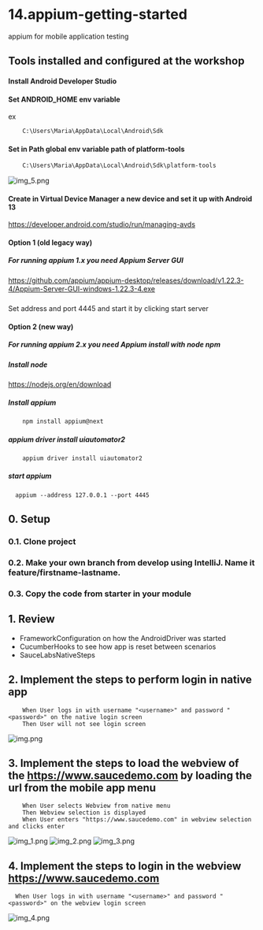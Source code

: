# 14.appium-getting-started
appium for mobile application testing

## Tools installed and configured at the workshop
#### Install Android Developer Studio
#### Set ANDROID_HOME env variable
ex
``` bash
    C:\Users\Maria\AppData\Local\Android\Sdk
``` 

#### Set in Path global env variable path of platform-tools

``` bash
    C:\Users\Maria\AppData\Local\Android\Sdk\platform-tools
``` 
![img_5.png](img_5.png)
#### Create in Virtual Device Manager a new device and set it up with Android 13

https://developer.android.com/studio/run/managing-avds

#### Option 1 (old legacy way)
##### For running appium 1.x you need Appium Server GUI
https://github.com/appium/appium-desktop/releases/download/v1.22.3-4/Appium-Server-GUI-windows-1.22.3-4.exe
##### 
Set address and port 4445 and start it by clicking start server

#### Option 2 (new way)
##### For running appium 2.x you need Appium install with node npm
##### Install node
https://nodejs.org/en/download

##### Install appium
``` bash
    npm install appium@next
 ```
##### appium driver install uiautomator2
``` bash
    appium driver install uiautomator2
``` 
##### start appium 

```gherkin
  appium --address 127.0.0.1 --port 4445
```


## 0. Setup
### 0.1. Clone project 
### 0.2. Make your own branch from develop using IntelliJ. Name it  feature/firstname-lastname.
### 0.3. Copy the code from starter in your module

## 1. Review
- FrameworkConfiguration on how the AndroidDriver was started
- CucumberHooks to see how app is reset between scenarios
- SauceLabsNativeSteps

## 2. Implement the steps to perform login in native app

```gherkin
    When User logs in with username "<username>" and password "<password>" on the native login screen
    Then User will not see login screen
```
![img.png](img.png)

## 3. Implement the steps to load the webview of the https://www.saucedemo.com by loading the url from the mobile app menu


```gherkin
    When User selects Webview from native menu
    Then Webview selection is displayed
    When User enters "https://www.saucedemo.com" in webview selection and clicks enter
```
![img_1.png](img_1.png)
![img_2.png](img_2.png)
![img_3.png](img_3.png)

## 4. Implement the steps to login in the webview  https://www.saucedemo.com
```gherkin
  When User logs in with username "<username>" and password "<password>" on the webview login screen
```

![img_4.png](img_4.png)
